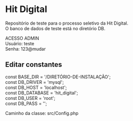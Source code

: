 # Hit Digital
Repositório de teste para o processo seletivo da Hit Digital.<br>
O banco de dados de teste está no diretório DB.

ACESSO ADMIN<br>
Usuário: teste<br>
Senha: 123@mudar

## Editar constantes
const BASE_DIR = '/DIRETÓRIO-DE-INSTALAÇÃO';<br>
const DB_DRIVER = 'mysql';<br>
const DB_HOST = 'localhost';<br>
const DB_DATABASE = 'hit_digital';<br>
const DB_USER = 'root';<br>
const DB_PASS = '';

Caminho da classe: src/Config.php

